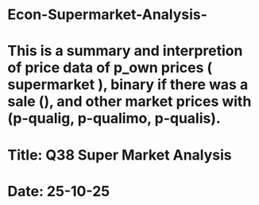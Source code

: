 # Econ-Supermarket-Analysis-
# This is a summary and interpretion of price data of p_own prices ( supermarket ), binary if there was a sale (), and other market prices with  (p-qualig, p-qualimo, p-qualis).  
# Title: Q38 Super Market Analysis
# Date: 25-10-25
